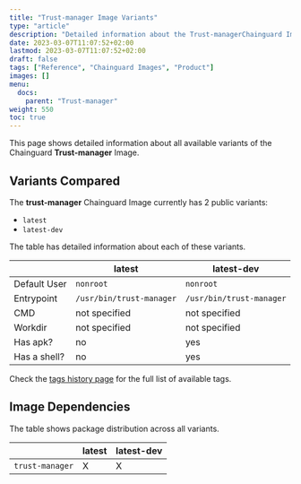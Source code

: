 ```yaml
---
title: "Trust-manager Image Variants"
type: "article"
description: "Detailed information about the Trust-managerChainguard Image variants"
date: 2023-03-07T11:07:52+02:00
lastmod: 2023-03-07T11:07:52+02:00
draft: false
tags: ["Reference", "Chainguard Images", "Product"]
images: []
menu:
  docs:
    parent: "Trust-manager"
weight: 550
toc: true
---
```


This page shows detailed information about all available variants of the Chainguard **Trust-manager** Image.

## Variants Compared
The **trust-manager** Chainguard Image currently has 2 public variants: 

- `latest`
- `latest-dev`

The table has detailed information about each of these variants.

|              | latest                   | latest-dev               |
|--------------|--------------------------|--------------------------|
| Default User | `nonroot`                | `nonroot`                |
| Entrypoint   | `/usr/bin/trust-manager` | `/usr/bin/trust-manager` |
| CMD          | not specified            | not specified            |
| Workdir      | not specified            | not specified            |
| Has apk?     | no                       | yes                      |
| Has a shell? | no                       | yes                      |

Check the [tags history page](/chainguard/chainguard-images/reference/trust-manager/tags_history/) for the full list of available tags.
## Image Dependencies
The table shows package distribution across all variants.

|                 | latest | latest-dev |
|-----------------|--------|------------|
| `trust-manager` | X      | X          |
